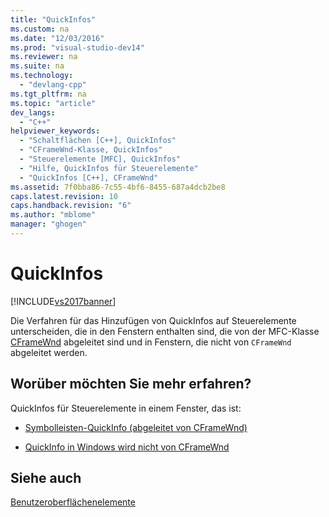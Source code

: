 ```yaml
---
title: "QuickInfos"
ms.custom: na
ms.date: "12/03/2016"
ms.prod: "visual-studio-dev14"
ms.reviewer: na
ms.suite: na
ms.technology: 
  - "devlang-cpp"
ms.tgt_pltfrm: na
ms.topic: "article"
dev_langs: 
  - "C++"
helpviewer_keywords: 
  - "Schaltflächen [C++], QuickInfos"
  - "CFrameWnd-Klasse, QuickInfos"
  - "Steuerelemente [MFC], QuickInfos"
  - "Hilfe, QuickInfos für Steuerelemente"
  - "QuickInfos [C++], CFrameWnd"
ms.assetid: 7f0bba86-7c55-4bf6-8455-687a4dcb2be8
caps.latest.revision: 10
caps.handback.revision: "6"
ms.author: "mblome"
manager: "ghogen"
---
```

# QuickInfos
[!INCLUDE[vs2017banner](../assembler/inline/includes/vs2017banner.md)]

Die Verfahren für das Hinzufügen von QuickInfos auf Steuerelemente unterscheiden, die in den Fenstern enthalten sind, die von der MFC\-Klasse [CFrameWnd](../mfc/reference/cframewnd-class.md) abgeleitet sind und in Fenstern, die nicht von `CFrameWnd` abgeleitet werden.  
  
## Worüber möchten Sie mehr erfahren?  
 QuickInfos für Steuerelemente in einem Fenster, das ist:  
  
-   [Symbolleisten\-QuickInfo \(abgeleitet von CFrameWnd\)](../mfc/toolbar-tool-tips.md)  
  
-   [QuickInfo in Windows wird nicht von CFrameWnd](../mfc/tool-tips-in-windows-not-derived-from-cframewnd.md)  
  
## Siehe auch  
 [Benutzeroberflächenelemente](../mfc/user-interface-elements-mfc.md)
